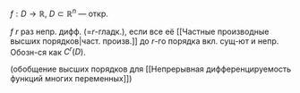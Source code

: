 $f: D\to \mathbb{R}$, $D\subset \mathbb{R}^{n}$ — откр.

$f$ $r$ раз непр. дифф. (=$r$-гладк.), если все её [[Частные производные высших порядков|част. произв.]] до $r$-го порядка вкл. сущ-ют и непр. Обозн-ся как $C^{r}(D)$.

(обобщение высших порядков для [[Непрерывная дифференцируемость функций многих переменных]])